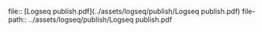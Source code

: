 file:: [Logseq publish.pdf](../assets/logseq/publish/Logseq publish.pdf)
file-path:: ../assets/logseq/publish/Logseq publish.pdf
